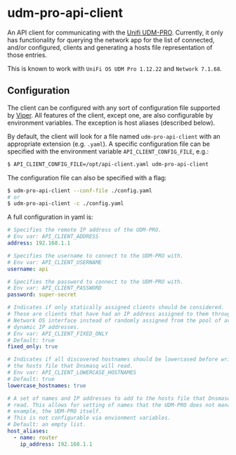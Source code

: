 # udm-pro-api-client

An API client for communicating with the [Unifi UDM-PRO][udm-pro].
Currently, it only has functionality for querying the network app for the list
of connected, and/or configured, clients and generating a hosts file
representation of those entries.

This is known to work with `UniFi OS UDM Pro 1.12.22` and `Network 7.1.68`.

## Configuration

The client can be configured with any sort of configuration file supported
by [Viper][viper]. All features of the client, except one, are also
configurable by environment variables. The exception is host aliases (described
below).

By default, the client will look for a file named `udm-pro-api-client` with
an appropriate extension (e.g. `.yaml`). A specific configuration file can
be specified with the environment variable `API_CLIENT_CONFIG_FILE`, e.g.:

```sh
$ API_CLIENT_CONFIG_FILE=/opt/api-client.yaml udm-pro-api-client
```
The configuration file can also be specified with a flag:

```sh
$ udm-pro-api-client --conf-file ./config.yaml
# or
$ udm-pro-api-client -c ./config.yaml
```

A full configuration in yaml is:

```yaml
# Specifies the remote IP address of the UDM-PRO.
# Env var: API_CLIENT_ADDRESS
address: 192.168.1.1

# Specifies the username to connect to the UDM-PRO with.
# Env var: API_CLIENT_USERNAME
username: api

# Specifies the password to connect to the UDM-PRO with.
# Env var: API_CLIENT_PASSWORD
password: super-secret

# Indicates if only statically assigned clients should be considered.
# These are clients that have had an IP address assigned to them through the
# Network OS interface instead of randomly assigned from the pool of available
# dynamic IP addresses.
# Env var: API_CLIENT_FIXED_ONLY
# Default: true
fixed_only: true

# Indicates if all discovered hostnames should be lowercased before writing to
# the hosts file that Dnsmasq will read.
# Env var: API_CLIENT_LOWERCASE_HOSTNAMES
# Default: true
lowercase_hostnames: true

# A set of names and IP addresses to add to the hosts file that Dnsmasq will
# read. This allows for setting of names that the UDM-PRO does not manage, For
# example, the UDM-PRO itself.
# This is not configurable via envionment variables.
# Default: an empty list.
host_aliases:
  - name: router
    ip_address: 192.168.1.1
```


[udm-pro]: https://store.ui.com/products/udm-pro
[viper]: https://github.com/spf13/viper/tree/5247643f02358b40d01385b0dbf743b659b0133f#reading-config-files
